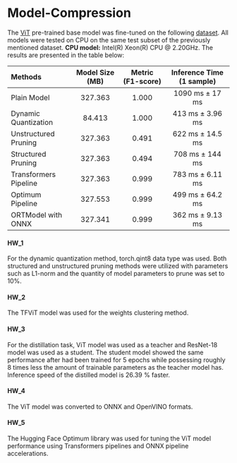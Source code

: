 # Model-Compression

The [ViT](https://huggingface.co/google/vit-base-patch16-224) pre-trained base model was fine-tuned on the following [dataset](https://huggingface.co/datasets/cats_vs_dogs). All models were tested on CPU on the same test subset of the previously mentioned dataset. **CPU model:** Intel(R) Xeon(R) CPU @ 2.20GHz. The results are presented in the table below:

| Methods                           | Model Size (MB) | Metric (F1-score) | Inference Time (1 sample) |
| :--- | :---: | :---: | :---: |
| Plain Model                       | 327.363         | 1.000             | 1090 ms ± 17 ms                    |
| Dynamic Quantization              | 84.413          | 1.000             | 413 ms ± 3.96 ms                   |
| Unstructured Pruning              | 327.363         | 0.491             | 622 ms ± 14.5 ms                   |
| Structured Pruning                | 327.363         | 0.494             | 708 ms ± 144 ms                    |
| Transformers Pipeline             | 327.363         | 0.999             | 783 ms ± 6.11 ms                   |
| Optimum Pipeline                  | 327.553         | 0.999             | 499 ms ± 64.2 ms                   |
| ORTModel with ONNX                | 327.341         | 0.999             | 362 ms ± 9.13 ms                   |

#### HW_1
For the dynamic quantization method, torch.qint8 data type was used. Both structured and unstructured pruning methods were utilized with parameters such as L1-norm and the quantity of model parameters to prune was set to 10%.

#### HW_2
The TFViT model was used for the weights clustering method.

#### HW_3
For the distillation task, ViT model was used as a teacher and ResNet-18 model was used as a student. The student model showed the same performance after had been trained for 5 epochs while possessing roughly 8 times less the amount of trainable parameters as the teacher model has. Inference speed of the distilled model is 26.39 % faster.

#### HW_4
The ViT model was converted to ONNX and OpenVINO formats.

#### HW_5
The Hugging Face Optimum library was used for tuning the ViT model performance using Transformers pipelines and ONNX pipeline accelerations.
